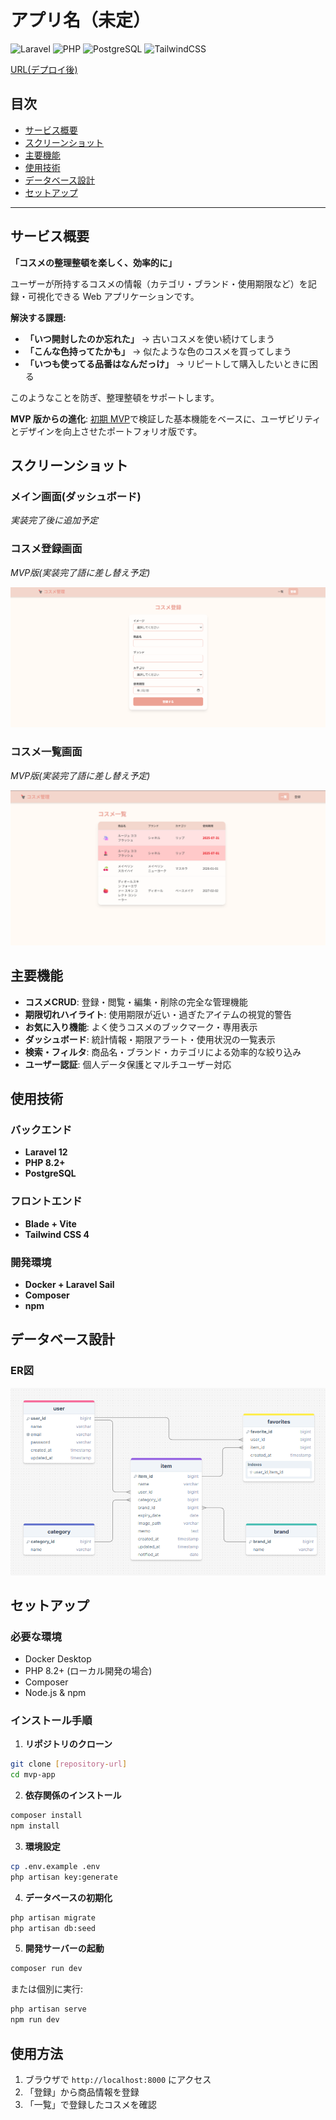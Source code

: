 # アプリ名（未定）

![Laravel](https://img.shields.io/badge/Laravel-12-FF2D20?style=flat-square&logo=laravel)
![PHP](https://img.shields.io/badge/PHP-8.2+-777BB4?style=flat-square&logo=php)
![PostgreSQL](https://img.shields.io/badge/PostgreSQL-Database-336791?style=flat-square&logo=postgresql)
![TailwindCSS](https://img.shields.io/badge/Tailwind-CSS-38B2AC?style=flat-square&logo=tailwind-css)

[URL(デプロイ後)](#)

## 目次

- [サービス概要](#サービス概要)
- [スクリーンショット](#スクリーンショット)
- [主要機能](#主要機能)
- [使用技術](#使用技術)
- [データベース設計](#データベース設計)
- [セットアップ](#セットアップ)
---

## サービス概要

**「コスメの整理整頓を楽しく、効率的に」**

ユーザーが所持するコスメの情報（カテゴリ・ブランド・使用期限など）を記録・可視化できる Web アプリケーションです。

**解決する課題:**

-   **「いつ開封したのか忘れた」** → 古いコスメを使い続けてしまう
-   **「こんな色持ってたかも」** → 似たような色のコスメを買ってしまう
-   **「いつも使ってる品番はなんだっけ」** → リピートして購入したいときに困る

このようなことを防ぎ、整理整頓をサポートします。

**MVP 版からの進化**: [初期 MVP](https://github.com/ysmk620/mvp-app)で検証した基本機能をベースに、ユーザビリティとデザインを向上させたポートフォリオ版です。

## スクリーンショット

### メイン画面(ダッシュボード)

_実装完了後に追加予定_

### コスメ登録画面

_MVP版(実装完了語に差し替え予定)_

![コスメ登録画面](screenshots/register.png)

### コスメ一覧画面

_MVP版(実装完了語に差し替え予定)_

![コスメ一覧画面](screenshots/list.png)


## 主要機能
-   **コスメCRUD**: 登録・閲覧・編集・削除の完全な管理機能
-   **期限切れハイライト**: 使用期限が近い・過ぎたアイテムの視覚的警告
-   **お気に入り機能**: よく使うコスメのブックマーク・専用表示
-   **ダッシュボード**: 統計情報・期限アラート・使用状況の一覧表示
-   **検索・フィルタ**: 商品名・ブランド・カテゴリによる効率的な絞り込み
-   **ユーザー認証**: 個人データ保護とマルチユーザー対応

## 使用技術

### バックエンド

-   **Laravel 12**
-   **PHP 8.2+**
-   **PostgreSQL**

### フロントエンド

-   **Blade + Vite**
-   **Tailwind CSS 4**

### 開発環境

-   **Docker + Laravel Sail**
-   **Composer**
-   **npm**

## データベース設計

### ER図

![データベースER図](screenshots/er-diagram.png)

## セットアップ

### 必要な環境
- Docker Desktop
- PHP 8.2+ (ローカル開発の場合)
- Composer
- Node.js & npm

### インストール手順

1. **リポジトリのクローン**
```bash
git clone [repository-url]
cd mvp-app
```

2. **依存関係のインストール**
```bash
composer install
npm install
```

3. **環境設定**
```bash
cp .env.example .env
php artisan key:generate
```

4. **データベースの初期化**
```bash
php artisan migrate
php artisan db:seed
```

5. **開発サーバーの起動**
```bash
composer run dev
```

または個別に実行:
```bash
php artisan serve
npm run dev
```

## 使用方法

1. ブラウザで `http://localhost:8000` にアクセス
2. 「登録」から商品情報を登録
3. 「一覧」で登録したコスメを確認


